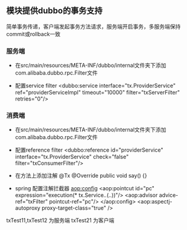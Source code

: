 
## 模块提供dubbo的事务支持
简单事务传递，客户端发起事务方法请求，服务端开启事务，多服务端保持commit或rollback一致
### 服务端
- 在src/main/resources/META-INF/dubbo/internal文件夹下添加
com.alibaba.dubbo.rpc.Filter文件
- 配置service filter
<dubbo:service  interface="tx.ProviderService" ref="providerServiceImpl" timeout="10000"  filter="txServerFilter" retries="0"/>

    <!-- 配置事务管理器 -->
	<bean id="transactionManager"
		class="org.springframework.jdbc.datasource.DataSourceTransactionManager">
		<property name="dataSource" ref="dataSource" />
	</bean>

    <bean id="txManagerFactory" class="tx.TransactionManagerFactory">
        <constructor-arg ref="transactionManager"/>
    </bean>
    
### 消费端

- 在src/main/resources/META-INF/dubbo/internal文件夹下添加
com.alibaba.dubbo.rpc.Filter文件

- 配置reference filter
<dubbo:reference id="providerService" interface="tx.ProviderService" check="false" filter="txConsumerFilter"/>

- 在方法上添加注解
    @Tx
    @Override
    public void say() {}

- spring 配置注解拦截器
    <bean id="txFilter" class="tx.TxFilter" />
    <aop:config>
        <aop:pointcut id="pc" expression="execution(* tx.Service.*.*(..))"/>
        <aop:advisor advice-ref="txFilter" pointcut-ref="pc"/>
    </aop:config>
    <aop:aspectj-autoproxy proxy-target-class="true"  />

txTest11,txTest12 为服务端
txTest21 为客户端

